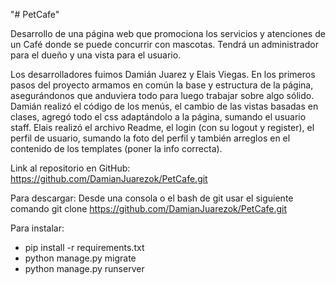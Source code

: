 "# PetCafe" 

Desarrollo de una página web que promociona los servicios y atenciones de un Café donde se puede concurrir con mascotas. Tendrá un administrador para el dueño y una vista para el usuario.

Los desarrolladores fuimos Damián Juarez y Elais Viegas. 
En los primeros pasos del proyecto armamos en común la base y estructura de la página, asegurándonos que anduviera todo para luego trabajar sobre algo sólido.
Damián realizó el código de los menús, el cambio de las vistas basadas en clases, agregó todo el css adaptándolo a la página, sumando el usuario staff.
Elais realizó el archivo Readme, el login (con su logout y register), el perfil de usuario, sumando la foto del perfil y también arreglos en el contenido de los templates (poner la info correcta).

Link al repositorio en GitHub:
https://github.com/DamianJuarezok/PetCafe.git

Para descargar: 
Desde una consola o el bash de git usar el siguiente comando
    git clone https://github.com/DamianJuarezok/PetCafe.git


Para instalar:
* pip install -r requirements.txt
* python manage.py migrate
* python manage.py runserver


